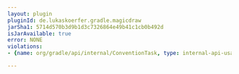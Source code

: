 ```yaml
---
layout: plugin
pluginId: de.lukaskoerfer.gradle.magicdraw
jarSha1: 5714d570b3d9b1d3c7326864e49b41c1cb0b492d
isJarAvailable: true
error: NONE
violations:
- {name: org/gradle/api/internal/ConventionTask, type: internal-api-usage}

---
```

